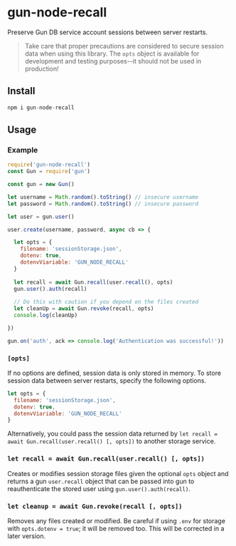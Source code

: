 # gun-node-recall
Preserve Gun DB service account sessions between server restarts. 

> Take care that proper precautions are considered to secure session data when using this library. The `opts` object is available for development and testing purposes--it should not be used in production!

## Install
```js
npm i gun-node-recall
```

## Usage

### Example
```js
require('gun-node-recall')
const Gun = require('gun')

const gun = new Gun()

let username = Math.random().toString() // insecure username
let password = Math.random().toString() // insecure password

let user = gun.user()

user.create(username, password, async cb => {

  let opts = {
    filename: 'sessionStorage.json',
    dotenv: true,
    dotenvViariable: 'GUN_NODE_RECALL'
  }
  
  let recall = await Gun.recall(user.recall(), opts)
  gun.user().auth(recall)
  
  // Do this with caution if you depend on the files created
  let cleanUp = await Gun.revoke(recall, opts)
  console.log(cleanUp)

})

gun.on('auth', ack => console.log('Authentication was successful!'))
```

### `[opts]`
If no options are defined, session data is only stored in memory. To store session data between server restarts, specify the following options.

```js
let opts = {
  filename: 'sessionStorage.json',
  dotenv: true, 
  dotenvViariable: 'GUN_NODE_RECALL'
}
```

Alternatively, you could pass the session data returned by `let recall = await Gun.recall(user.recall() [, opts])` to another storage service.

### `let recall = await Gun.recall(user.recall() [, opts])`
Creates or modifies session storage files given the optional `opts` object and returns a gun `user.recall` object that can be passed into gun to reauthenticate the stored user using `gun.user().auth(recall)`.

### `let cleanup = await Gun.revoke(recall [, opts])`
Removes any files created or modified. Be careful if using `.env` for storage with `opts.dotenv = true`; it will be removed too. This will be corrected in a later version.